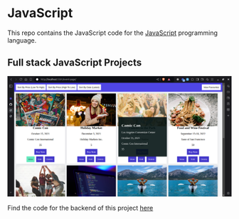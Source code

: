 # JavaScript

This repo contains the JavaScript code for the [JavaScript](https://www.javascript.com/) programming language.

## Full stack JavaScript Projects

![Full stack JavaScript Projects](./screenshot%201.png)

Find the code for the backend of this project [here](https://github.com/SymonMuchemi/NodeJS/tree/main/todo_list_api)
